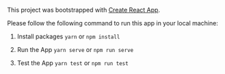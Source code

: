 This project was bootstrapped with [Create React App](https://github.com/facebookincubator/create-react-app).

Please follow the following command to run this app in your local machine:

1. Install packages
  `yarn` or `npm install`

1. Run the App
  `yarn serve` or `npm run serve`

1. Test the App
  `yarn test` or `npm run test`
